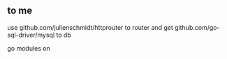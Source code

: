 ## to me
use github.com/julienschmidt/httprouter to router
and  get github.com/go-sql-driver/mysql to db

go modules on
